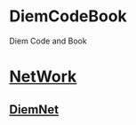 # DiemCodeBook
Diem Code and Book

# [NetWork](https://github.com/diem/diem/blob/main/network/README.md)

## [DiemNet](https://github.com/diem/diem/blob/main/specifications/network/README.md)
